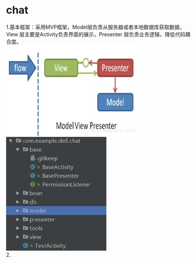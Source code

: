 # chat
1.基本框架：采用MVP框架，Model层负责从服务器或者本地数据库获取数据，View 层主要是Activity负责界面的展示，Presenter 层负责业务逻辑，降低代码耦合度。<br>
![image](https://github.com/wang-jj/chat/blob/master/img/framework1.jpg) 
![image](https://github.com/wang-jj/chat/blob/master/img/framework2.jpg)
<br>
2.
